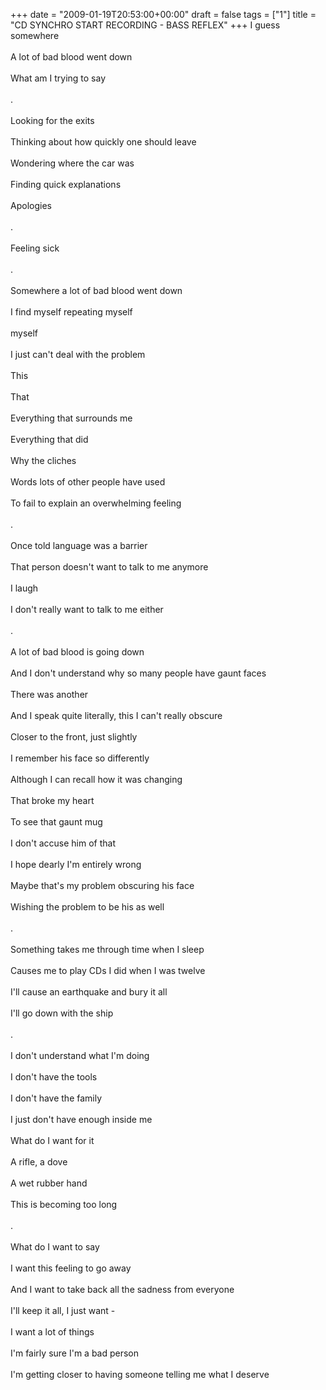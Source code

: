 +++
date = "2009-01-19T20:53:00+00:00"
draft = false
tags = ["1"]
title = "CD SYNCHRO START RECORDING - BASS REFLEX"
+++
I guess somewhere<br/><br/>A lot of bad blood went down<br/><br/>What am I trying to say<br/><br/>.<br/><br/>Looking for the exits<br/><br/>Thinking about how quickly one should leave<br/><br/>Wondering where the car was<br/><br/>Finding quick explanations<br/><br/>Apologies<br/><br/>.<br/><br/>Feeling sick<br/><br/>.<br/><br/>Somewhere a lot of bad blood went down<br/><br/>I find myself repeating myself<br/><br/>myself<br/><br/>I just can't deal with the problem<br/><br/>This<br/><br/>That<br/><br/>Everything that surrounds me<br/><br/>Everything that did<br/><br/>Why the cliches<br/><br/>Words lots of other people have used<br/><br/>To fail to explain an overwhelming feeling<br/><br/>.<br/><br/>Once told language was a barrier<br/><br/>That person doesn't want to talk to me anymore<br/><br/>I laugh<br/><br/>I don't really want to talk to me either<br/><br/>.<br/><br/>A lot of bad blood is going down<br/><br/>And I don't understand why so many people have gaunt faces<br/><br/>There was another<br/><br/>And I speak quite literally, this I can't really obscure<br/><br/>Closer to the front, just slightly<br/><br/>I remember his face so differently<br/><br/>Although I can recall how it was changing<br/><br/>That broke my heart<br/><br/>To see that gaunt mug<br/><br/>I don't accuse him of that<br/><br/>I hope dearly I'm entirely wrong<br/><br/>Maybe that's my problem obscuring his face<br/><br/>Wishing the problem to be his as well<br/><br/>.<br/><br/>Something takes me through time when I sleep<br/><br/>Causes me to play CDs I did when I was twelve<br/><br/>I'll cause an earthquake and bury it all<br/><br/>I'll go down with the ship<br/><br/>.<br/><br/>I don't understand what I'm doing<br/><br/>I don't have the tools<br/><br/>I don't have the family<br/><br/>I just don't have enough inside me<br/><br/>What do I want for it<br/><br/>A rifle, a dove<br/><br/>A wet rubber hand<br/><br/>This is becoming too long<br/><br/>.<br/><br/>What do I want to say<br/><br/>I want this feeling to go away<br/><br/>And I want to take back all the sadness from everyone<br/><br/>I'll keep it all, I just want -<br/><br/>I want a lot of things<br/><br/>I'm fairly sure I'm a bad person<br/><br/>I'm getting closer to having someone telling me what I deserve<div class="blogger-post-footer"><img width='1' height='1' src='https://blogger.googleusercontent.com/tracker/5693059957647979680-8399480932944170785?l=cosmiccowbell.blogspot.com' alt='' /></div>